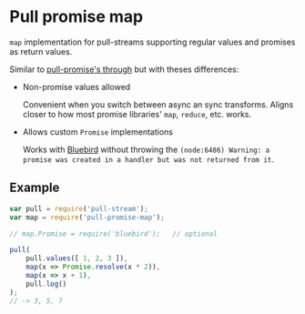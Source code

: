 # Pull promise map

`map` implementation for pull-streams supporting regular values and promises
as return values.

Similar to [pull-promise's through](https://github.com/queckezz/pull-promise)
but with theses differences:

- Non-promise values allowed

	Convenient when you switch between async an sync transforms. Aligns closer
	to how most promise libraries' `map`, `reduce`, etc. works.

- Allows custom `Promise` implementations

	Works with [Bluebird](https://github.com/petkaantonov/bluebird) without
	throwing the `(node:6486) Warning: a promise was created in a handler but
	was not returned from it`.

## Example

```js
var pull = require('pull-stream');
var map = require('pull-promise-map');

// map.Promise = require('bluebird');	// optional

pull(
	pull.values([ 1, 2, 3 ]),
	map(x => Promise.resolve(x * 2)),
	map(x => x + 1),
	pull.log()
);
// -> 3, 5, 7
```
